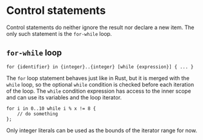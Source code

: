 # Control statements

Control statements do neither ignore the result nor declare a new item. The
only such statement is the `for-while` loop.

## `for-while` loop

`for {identifier} in {integer}..{integer} [while {expression}] { ... }`

The `for` loop statement behaves just like in Rust, but it is merged with the
`while` loop, so the optional `while` condition is checked before each iteration
of the loop. The `while` condition expression has access to the inner scope and
can use its variables and the loop iterator.

```rust,no_run,noplaypen
for i in 0..10 while i % x != 8 {
    // do something
};
```

Only integer literals can be used as the bounds of the iterator range for now.
